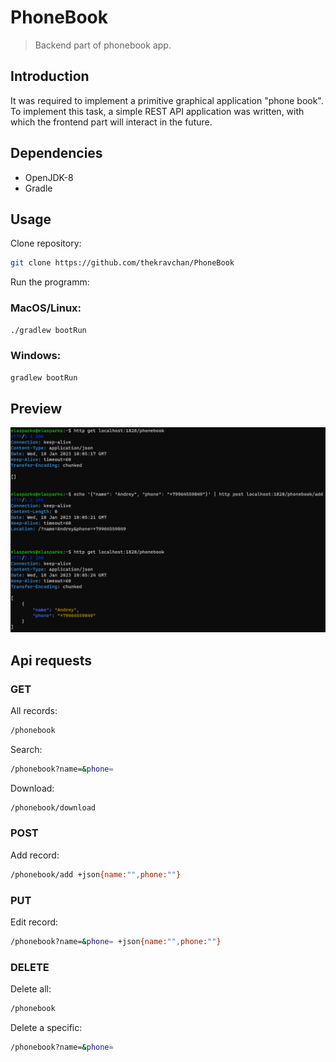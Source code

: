 # PhoneBook
> Backend part of phonebook app.
## Introduction
It was required to implement a primitive graphical application "phone book". To implement this task, a simple REST API application was written, with which the frontend part will interact in the future.
## Dependencies

<ul>
<li>OpenJDK-8</li>
<li>Gradle</li>
</ul>

## Usage
Clone repository:

```sh
git clone https://github.com/thekravchan/PhoneBook
```

Run the programm:

### MacOS/Linux:

```sh
./gradlew bootRun
```

### Windows:

```sh
gradlew bootRun
```

## Preview
<img src="./preview.png" alt="preview">

## Api requests

### GET
All records:
```sh
/phonebook
```

Search:
```sh
/phonebook?name=&phone=
```

Download:
```sh
/phonebook/download
```

### POST
Add record:
```sh
/phonebook/add +json{name:"",phone:""}
```
### PUT
Edit record:
```sh
/phonebook?name=&phone= +json{name:"",phone:""}
```
### DELETE
Delete all:
```sh
/phonebook
```

Delete a specific:
```sh
/phonebook?name=&phone=
```

